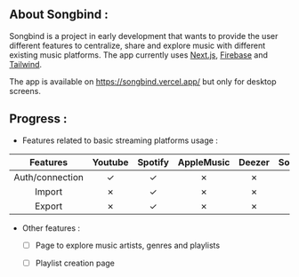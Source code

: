 ## About Songbind :

Songbind is a project in early development that wants to provide the user different features to centralize, share and explore music with different existing music platforms. The app currently uses [Next.js](https://nextjs.org/), [Firebase](https://firebase.google.com/) and [Tailwind](https://tailwindcss.com/). 

The app is available on https://songbind.vercel.app/ but only for desktop screens.

## Progress :

- Features related to basic streaming platforms usage :

| Features        | Youtube | Spotify | AppleMusic | Deezer  | SoundCloud |
|:---------------:|:-------:|:-------:|:----------:|:-------:|:----------:|
| Auth/connection | &check; | &check; | &cross;    | &cross; | &cross;    |
| Import          | &cross; | &check; | &cross;    | &cross; | &cross;    |
| Export          | &cross; | &check; | &cross;    | &cross; | &cross;    |

- Other features :
  
  - [ ] Page to explore music artists, genres and playlists
  
  - [ ] Playlist creation page

```

```
